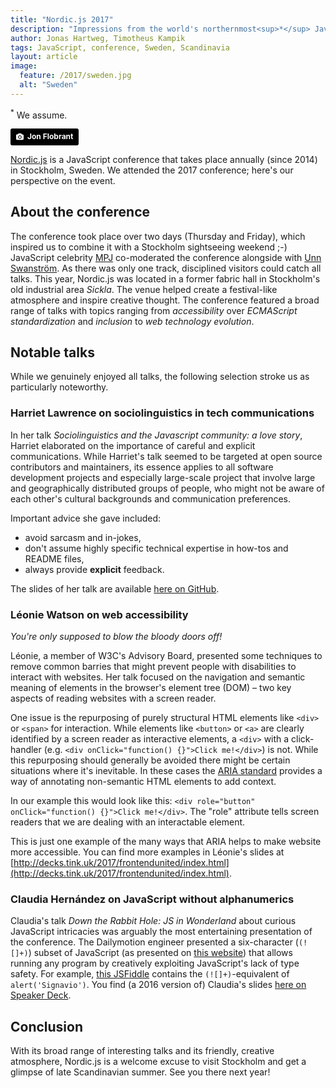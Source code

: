 ```yaml
---
title: "Nordic.js 2017"
description: "Impressions from the world's northernmost<sup>*</sup> JavaScript conference"
author: Jonas Hartweg, Timotheus Kampik
tags: JavaScript, conference, Sweden, Scandinavia
layout: article
image:
  feature: /2017/sweden.jpg
  alt: "Sweden"
---
```

<sup>*</sup> We assume.

<a style="background-color:black;color:white;text-decoration:none;padding:4px 6px;font-family:-apple-system, BlinkMacSystemFont, &quot;San Francisco&quot;, &quot;Helvetica Neue&quot;, Helvetica, Ubuntu, Roboto, Noto, &quot;Segoe UI&quot;, Arial, sans-serif;font-size:12px;font-weight:bold;line-height:1.2;display:inline-block;border-radius:3px;" href="https://unsplash.com/@jonflobrant?utm_medium=referral&amp;utm_campaign=photographer-credit&amp;utm_content=creditBadge" target="_blank" rel="noopener noreferrer" title="Download free do whatever you want high-resolution photos from Jon Flobrant"><span style="display:inline-block;padding:2px 3px;"><svg xmlns="http://www.w3.org/2000/svg" style="height:12px;width:auto;position:relative;vertical-align:middle;top:-1px;fill:white;" viewBox="0 0 32 32"><title></title><path d="M20.8 18.1c0 2.7-2.2 4.8-4.8 4.8s-4.8-2.1-4.8-4.8c0-2.7 2.2-4.8 4.8-4.8 2.7.1 4.8 2.2 4.8 4.8zm11.2-7.4v14.9c0 2.3-1.9 4.3-4.3 4.3h-23.4c-2.4 0-4.3-1.9-4.3-4.3v-15c0-2.3 1.9-4.3 4.3-4.3h3.7l.8-2.3c.4-1.1 1.7-2 2.9-2h8.6c1.2 0 2.5.9 2.9 2l.8 2.4h3.7c2.4 0 4.3 1.9 4.3 4.3zm-8.6 7.5c0-4.1-3.3-7.5-7.5-7.5-4.1 0-7.5 3.4-7.5 7.5s3.3 7.5 7.5 7.5c4.2-.1 7.5-3.4 7.5-7.5z"></path></svg></span><span style="display:inline-block;padding:2px 3px;">Jon Flobrant</span></a>

[Nordic.js](http://nordicjs.com/) is a JavaScript conference that takes place annually (since 2014) in Stockholm, Sweden.
We attended the 2017 conference; here's our perspective on the event.

## About the conference
The conference took place over two days (Thursday and Friday), which inspired us to combine it with a Stockholm sightseeing weekend ;-)
JavaScript celebrity [MPJ](https://twitter.com/mpjme) co-moderated the conference alongside with [Unn Swanström](https://twitter.com/unnderbar).
As there was only one track, disciplined visitors could catch all talks.
This year, Nordic.js was located in a former fabric hall in Stockholm's old industrial area *Sickla*.
The venue helped create a festival-like atmosphere and inspire creative thought.
The conference featured a broad range of talks with topics ranging from *accessibility* over *ECMAScript standardization* and *inclusion* to *web technology evolution*.


## Notable talks
While we genuinely enjoyed all talks, the following selection stroke us as particularly noteworthy.

### Harriet Lawrence on sociolinguistics in tech communications
In her talk *Sociolinguistics and the Javascript community: a love story*, Harriet elaborated on the importance of careful and explicit communications.
While Harriet's talk seemed to be targeted at open source contributors and maintainers, its essence applies to all software development projects and especially large-scale project that involve large and geographically distributed groups of people, who might not be aware of each other's cultural backgrounds and communication preferences.

Important advice she gave included:

* avoid sarcasm and in-jokes,
* don't assume highly specific technical expertise in how-tos and README files,
* always provide **explicit** feedback.

The slides of her talk are available [here on GitHub](https://github.com/harrietgrace/talks/blob/master/jsconfeu2017-slides.pdf).

### Léonie Watson on web accessibility
*You're only supposed to blow the bloody doors off!*

Léonie, a member of W3C's Advisory Board, presented some techniques to remove common barries that might prevent people with disabilities to interact with websites. Her talk focused on the navigation and semantic meaning of elements in the browser's element tree (DOM) – two key aspects of reading websites with a screen reader.

One issue is the repurposing of purely structural HTML elements like `<div>` or `<span>` for interaction. While elements like `<button>` or `<a>` are clearly identified by a screen reader as interactive elements, a `<div>` with a click-handler (e.g. `<div onClick="function() {}">Click me!</div>`) is not. While this repurposing should generally be avoided there might be certain situations where it's inevitable. In these cases the [ARIA standard](https://www.w3.org/WAI/intro/aria) provides a way of annotating non-semantic HTML elements to add context.

In our example this would look like this: `<div role="button" onClick="function() {}">Click me!</div>`. The "role" attribute tells screen readers that we are dealing with an interactable element.

This is just one example of the many ways that ARIA helps to make website more accessible. You can find more examples in Léonie's slides at [http://decks.tink.uk/2017/frontendunited/index.html](http://decks.tink.uk/2017/frontendunited/index.html).


### Claudia Hernández on JavaScript without alphanumerics
Claudia's talk *Down the Rabbit Hole: JS in Wonderland* about curious JavaScript intricacies was arguably the most entertaining presentation of the conference.
The Dailymotion engineer presented a six-character (``(![]+)``) subset of JavaScript (as presented on [this website](http://www.jsfuck.com/)) that allows running any program by creatively exploiting JavaScript's lack of type safety.
For example, [this JSFiddle](https://jsfiddle.net/7uph4tsd/) contains the ``(![]+)``-equivalent of ``alert('Signavio')``.
You find (a 2016 version of) Claudia's slides [here on Speaker Deck](https://speakerdeck.com/claudiahdz/down-the-rabbit-hole-javascript-in-wonderland).

## Conclusion
With its broad range of interesting talks and its friendly, creative atmosphere, Nordic.js is a welcome excuse to visit Stockholm and get a glimpse of late Scandinavian summer.
See you there next year!
